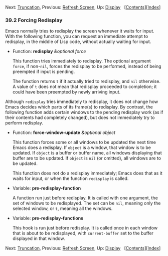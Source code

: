 <!-- This is the GNU Emacs Lisp Reference Manual
corresponding to Emacs version 27.2.

Copyright (C) 1990-1996, 1998-2021 Free Software Foundation,
Inc.

Permission is granted to copy, distribute and/or modify this document
under the terms of the GNU Free Documentation License, Version 1.3 or
any later version published by the Free Software Foundation; with the
Invariant Sections being "GNU General Public License," with the
Front-Cover Texts being "A GNU Manual," and with the Back-Cover
Texts as in (a) below.  A copy of the license is included in the
section entitled "GNU Free Documentation License."

(a) The FSF's Back-Cover Text is: "You have the freedom to copy and
modify this GNU manual.  Buying copies from the FSF supports it in
developing GNU and promoting software freedom." -->

<!-- Created by GNU Texinfo 6.7, http://www.gnu.org/software/texinfo/ -->

Next: [Truncation](Truncation.html), Previous: [Refresh Screen](Refresh-Screen.html), Up: [Display](Display.html)   \[[Contents](index.html#SEC_Contents "Table of contents")]\[[Index](Index.html "Index")]

### 39.2 Forcing Redisplay

Emacs normally tries to redisplay the screen whenever it waits for input. With the following function, you can request an immediate attempt to redisplay, in the middle of Lisp code, without actually waiting for input.

*   Function: **redisplay** *\&optional force*

    This function tries immediately to redisplay. The optional argument `force`, if non-`nil`, forces the redisplay to be performed, instead of being preempted if input is pending.

    The function returns `t` if it actually tried to redisplay, and `nil` otherwise. A value of `t` does not mean that redisplay proceeded to completion; it could have been preempted by newly arriving input.

Although `redisplay` tries immediately to redisplay, it does not change how Emacs decides which parts of its frame(s) to redisplay. By contrast, the following function adds certain windows to the pending redisplay work (as if their contents had completely changed), but does not immediately try to perform redisplay.

*   Function: **force-window-update** *\&optional object*

    This function forces some or all windows to be updated the next time Emacs does a redisplay. If `object` is a window, that window is to be updated. If `object` is a buffer or buffer name, all windows displaying that buffer are to be updated. If `object` is `nil` (or omitted), all windows are to be updated.

    This function does not do a redisplay immediately; Emacs does that as it waits for input, or when the function `redisplay` is called.

<!---->

*   Variable: **pre-redisplay-function**

    A function run just before redisplay. It is called with one argument, the set of windows to be redisplayed. The set can be `nil`, meaning only the selected window, or `t`, meaning all the windows.

<!---->

*   Variable: **pre-redisplay-functions**

    This hook is run just before redisplay. It is called once in each window that is about to be redisplayed, with `current-buffer` set to the buffer displayed in that window.

Next: [Truncation](Truncation.html), Previous: [Refresh Screen](Refresh-Screen.html), Up: [Display](Display.html)   \[[Contents](index.html#SEC_Contents "Table of contents")]\[[Index](Index.html "Index")]

